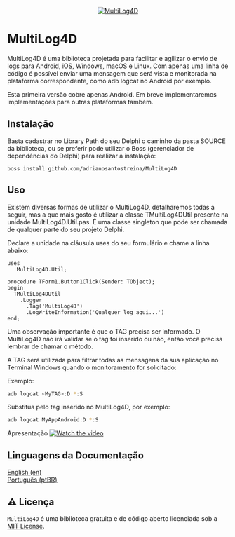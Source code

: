 <p align="center">
  <a href="https://github.com/adrianosantostreina/MultiLog4D/blob/master/logo.png">
    <img alt="MultiLog4D" src="https://github.com/adrianosantostreina/MultiLog4D/blob/master/logo.png">
  </a>  
</p>

# MultiLog4D
MultiLog4D é uma biblioteca projetada para facilitar e agilizar o envio de logs para Android, iOS, Windows, macOS e Linux. Com apenas uma linha de código é possível enviar uma mensagem que será vista e monitorada na plataforma correspondente, como adb logcat no Android por exemplo.

Esta primeira versão cobre apenas Android. Em breve implementaremos implementações para outras plataformas também.

## Instalação
Basta cadastrar no Library Path do seu Delphi o caminho da pasta SOURCE da biblioteca, ou se preferir pode utilizar o Boss (gerenciador de dependências do Delphi) para realizar a instalação:
```
boss install github.com/adrianosantostreina/MultiLog4D
```

## Uso
Existem diversas formas de utilizar o MultiLog4D, detalharemos todas a seguir, mas a que mais gosto é utilizar a classe TMultiLog4DUtil presente na unidade MultiLog4D.Util.pas. É uma classe singleton que pode ser chamada de qualquer parte do seu projeto Delphi.

Declare a unidade na cláusula uses do seu formulário e chame a linha abaixo:
```delphi
uses
   MultiLog4D.Util;

procedure TForm1.Button1Click(Sender: TObject);
begin
  TMultiLog4DUtil
    .Logger
      .Tag('MultiLog4D')
      .LogWriteInformation('Qualquer log aqui...')
end;
```
Uma observação importante é que o TAG precisa ser informado. O MultiLog4D não irá validar se o tag foi inserido ou não, então você precisa lembrar de chamar o método.

A TAG será utilizada para filtrar todas as mensagens da sua aplicação no Terminal Windows quando o monitoramento for solicitado:

Exemplo:
```bash
adb logcat <MyTAG>:D *:S
```

Substitua <TAG> pelo tag inserido no MultiLog4D, por exemplo:
```bash
adb logcat MyAppAndroid:D *:S
```

Apresentação
[![Watch the video](https://github.com/adrianosantostreina/MultiLog4D/blob/master/Play.png)](https://youtu.be/wYnMtSVkRtE?si=KBhKDxnJdNFbOWwe)


## Linguagens da Documentação
[English (en)](https://github.com/adrianosantostreina/MultiLog4D/blob/main/README.md)<br>
[Português (ptBR)](https://github.com/adrianosantostreina/MultiLog4D/blob/master/README-ptBR.md)<br>

## ⚠️ Licença
`MultiLog4D` é uma biblioteca gratuita e de código aberto licenciada sob a [MIT License](https://github.com/adrianosantostreina/MultiLog4D/blob/main/LICENSE.md). 
